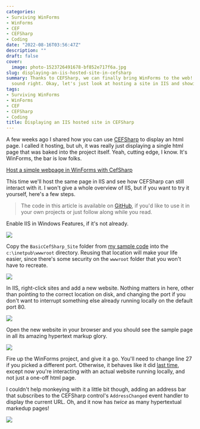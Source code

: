 ```yaml
---
categories:
- Surviving WinForms
- WinForms
- CEF
- CEFSharp
- Coding
date: "2022-08-16T03:56:47Z"
description: ""
draft: false
cover:
  image: photo-1523726491678-bf852e717f6a.jpg
slug: displaying-an-iis-hosted-site-in-cefsharp
summary: Thanks to CEFSharp, we can finally bring WinForms to the web! That didn't
  sound right. Okay, let's just look at hosting a site in IIS and showing it.
tags:
- Surviving WinForms
- WinForms
- CEF
- CEFSharp
- Coding
title: Displaying an IIS hosted site in CEFSharp
---
```

A few weeks ago I shared how you can use [CEFSharp](http://cefsharp.github.io/) to display an html page. I called it hosting, but uh, it was really just displaying a single html page that was baked into the project itself. Yeah, cutting edge, I know. It's WinForms, the bar is low folks.

[Host a simple webpage in WinForms with CefSharp](https://grantwinney.com/hosting-a-simple-webpage-in-winforms-with-cefsharp/)

This time we'll host the same page in IIS and see how CEFSharp can still interact with it. I won't give a whole overview of IIS, but if you want to try it yourself, here's a few steps.

> The code in this article is available on [GitHub](https://github.com/grantwinney/Surviving-WinForms/tree/master/Web/CEFSharp/BasicCefSharpIIS), if you'd like to use it in your own projects or just follow along while you read.

Enable IIS in Windows Features, if it's not already.

![](https://grantwinney.com/content/images/2022/08/image-6.png)

Copy the `BasicCefSharp_Site` folder from [my sample code](https://github.com/grantwinney/Surviving-WinForms/tree/master/Web/CEFSharp/BasicCefSharpIIS) into the `c:\inetpub\wwwroot` directory. Reusing that location will make your life easier, since there's some security on the `wwwroot` folder that you won't have to recreate.

![](https://grantwinney.com/content/images/2022/08/image-14.png)

In IIS, right-click sites and add a new website. Nothing matters in here, other than pointing to the correct location on disk, and changing the port if you don't want to interrupt something else already running locally on the default port 80.

![](https://grantwinney.com/content/images/2022/08/image-12.png)

Open the new website in your browser and you should see the sample page in all its amazing hypertext markup glory.

![](https://grantwinney.com/content/images/2022/08/image-15.png)

Fire up the WinForms project, and give it a go. You'll need to change line 27 if you picked a different port. Otherwise, it behaves like it did [last time](https://grantwinney.com/hosting-a-simple-webpage-in-winforms-with-cefsharp/), except now you're interacting with an actual website running locally, and not just a one-off html page.

I couldn't help monkeying with it a little bit though, adding an address bar that subscribes to the CEFSharp control's `AddressChanged` event handler to display the current URL. Oh, and it now has _twice_ as many hypertextual markedup pages!

![](https://grantwinney.com/content/images/2022/08/cefsharpiis-1.gif)